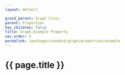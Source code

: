 ```yaml
---
layout: default

grand_parent: Graph Class
parent: Properties
has_children: false
title: Graph.Example Property
nav_order: 5
permalink: /package/standard/graph/properties/example
---
```

# {{ page.title }}

